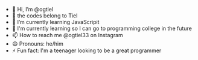 - 👋 Hi, I’m @ogtiel
- 👀 the codes belong to Tiel
- 🌱 I’m currently learning JavaScripit
- 💞️ I'm currently learning so I can go to programming college in the future
- 📫 How to reach me @ogtiel33 on Instagram
- 😄 Pronouns: he/him
- ⚡ Fun fact: I'm a teenager looking to be a great programmer

<!---
ogtiel/ogtiel is a ✨ special ✨ repository because its `README.md` (this file) appears on your GitHub profile.
You can click the Preview link to take a look at your changes.
--->

